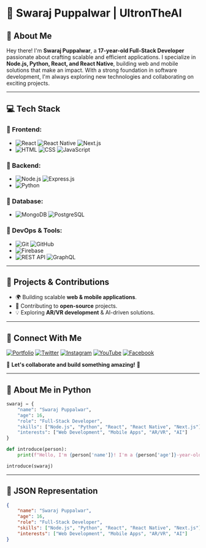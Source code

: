 # 🚀 Swaraj Puppalwar | UltronTheAI  

## 👋 About Me

Hey there! I'm **Swaraj Puppalwar**, a **17-year-old Full-Stack Developer** passionate about crafting scalable and efficient applications. I specialize in **Node.js, Python, React, and React Native**, building web and mobile solutions that make an impact. With a strong foundation in software development, I'm always exploring new technologies and collaborating on exciting projects. 

---

## 💻 Tech Stack

### 🔹 Frontend:
- ![React](https://img.shields.io/badge/-React-61DAFB?style=flat&logo=react&logoColor=white) ![React Native](https://img.shields.io/badge/-React%20Native-61DAFB?style=flat&logo=react&logoColor=white) ![Next.js](https://img.shields.io/badge/-Next.js-000?style=flat&logo=next.js&logoColor=white)
- ![HTML](https://img.shields.io/badge/-HTML-E34F26?style=flat&logo=html5&logoColor=white) ![CSS](https://img.shields.io/badge/-CSS-1572B6?style=flat&logo=css3&logoColor=white) ![JavaScript](https://img.shields.io/badge/-JavaScript-F7DF1E?style=flat&logo=javascript&logoColor=black)

### 🔹 Backend:
- ![Node.js](https://img.shields.io/badge/-Node.js-339933?style=flat&logo=node.js&logoColor=white) ![Express.js](https://img.shields.io/badge/-Express.js-000?style=flat&logo=express&logoColor=white)
- ![Python](https://img.shields.io/badge/-Python-3776AB?style=flat&logo=python&logoColor=white)

### 🔹 Database:
- ![MongoDB](https://img.shields.io/badge/-MongoDB-47A248?style=flat&logo=mongodb&logoColor=white) ![PostgreSQL](https://img.shields.io/badge/-PostgreSQL-336791?style=flat&logo=postgresql&logoColor=white)

### 🔹 DevOps & Tools:
- ![Git](https://img.shields.io/badge/-Git-F05032?style=flat&logo=git&logoColor=white) ![GitHub](https://img.shields.io/badge/-GitHub-181717?style=flat&logo=github&logoColor=white)
- ![Firebase](https://img.shields.io/badge/-Firebase-FFCA28?style=flat&logo=firebase&logoColor=black)
- ![REST API](https://img.shields.io/badge/-REST%20API-000?style=flat&logo=rest&logoColor=white) ![GraphQL](https://img.shields.io/badge/-GraphQL-E10098?style=flat&logo=graphql&logoColor=white)

---

## 🚀 Projects & Contributions
- 🌍 Building scalable **web & mobile applications**.
- 🔧 Contributing to **open-source** projects.
- 💡 Exploring **AR/VR development** & AI-driven solutions.

---

## 📌 Connect With Me

[![Portfolio](https://img.shields.io/badge/-Portfolio-000?style=for-the-badge&logo=vercel&logoColor=white)](https://swarajpuppalwar.onrender.com/)
[![Twitter](https://img.shields.io/badge/-Twitter-1DA1F2?style=for-the-badge&logo=twitter&logoColor=white)](https://twitter.com/PuppalwarSwaraj)
[![Instagram](https://img.shields.io/badge/-Instagram-E4405F?style=for-the-badge&logo=instagram&logoColor=white)](https://www.instagram.com/pro_epic_programmer/)
[![YouTube](https://img.shields.io/badge/-YouTube-FF0000?style=for-the-badge&logo=youtube&logoColor=white)](https://www.youtube.com/@proepiccoder)
[![Facebook](https://img.shields.io/badge/-Facebook-1877F2?style=for-the-badge&logo=facebook&logoColor=white)](https://www.facebook.com/profile.php?id=100069476384181)

📩 **Let's collaborate and build something amazing!** 🚀

---

## 🐍 About Me in Python

```python
swaraj = {
    "name": "Swaraj Puppalwar",
    "age": 16,
    "role": "Full-Stack Developer",
    "skills": ["Node.js", "Python", "React", "React Native", "Next.js"],
    "interests": ["Web Development", "Mobile Apps", "AR/VR", "AI"]
}

def introduce(person):
    print(f"Hello, I'm {person['name']}! I'm a {person['age']}-year-old {person['role']} passionate about {', '.join(person['interests'])}.")

introduce(swaraj)
```

---

## 📜 JSON Representation

```json
{
    "name": "Swaraj Puppalwar",
    "age": 16,
    "role": "Full-Stack Developer",
    "skills": ["Node.js", "Python", "React", "React Native", "Next.js"],
    "interests": ["Web Development", "Mobile Apps", "AR/VR", "AI"]
}

